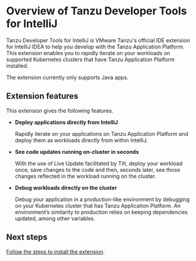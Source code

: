 # Overview of Tanzu Developer Tools for IntelliJ

Tanzu Developer Tools for IntelliJ is VMware Tanzu's official IDE extension for IntelliJ IDEA to help
you develop with the Tanzu Application Platform.
This extension enables you to rapidly iterate on your workloads on supported Kubernetes clusters that
have Tanzu Application Platform installed.

The extension currently only supports Java apps.

## <a id="extension-features"></a> Extension features

This extension gives the following features.

- **Deploy applications directly from IntelliJ**

    Rapidly iterate on your applications on Tanzu Application Platform and deploy them as workloads
    directly from within IntelliJ.

- **See code updates running on-cluster in seconds**

    With the use of Live Update facilitated by Tilt, deploy your workload once, save changes to the
    code and then, seconds later, see those changes reflected in the workload running on the cluster.

- **Debug workloads directly on the cluster**

    Debug your application in a production-like environment by debugging on your
    Kubernetes cluster that has Tanzu Application Platform.
    An environment’s similarity to production relies on keeping dependencies updated, among other
    variables.

## <a id="next-steps"></a> Next steps

[Follow the steps to install the extension](install.md).
